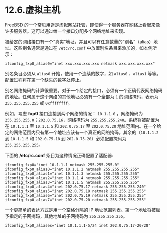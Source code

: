 # 12.6.虚拟主机

FreeBSD 的一个常见用途是虚拟网站托管，即使得一个服务器在网络上看起来像许多服务器。这可以通过给一个接口分配多个网络地址来实现。

被给定的网络接口有一个“真实”地址，并且可以有任意数量的“别名”（alias）地址。这些别名通常是通过在 `/etc/rc.conf` 中放置别名条目来添加的，如本例所示：

```
ifconfig_fxp0_alias0="inet xxx.xxx.xxx.xxx netmask xxx.xxx.xxx.xxx"
```

别名条目必须从 `alias0` 开始，使用一个连续的数字，如 `alias0` 、`alias1` 等等。配置过程将在第一个缺失的数字处停止。

别名网络掩码的计算很重要。对于一个给定的接口，必须有一个正确代表网络掩码的地址。任何属于这个网络的其他地址必须有一个全部为 `1` 的网络掩码，表示为 `255.255.255.255` 或 `0xffffffff`。

例如，考虑 **fxp0** 接口连接到两个网络的情况： `10.1.1.0` ，网络掩码为 `255.255.255.0`；`202.0.75.16`，网络掩码为 `255.255.255.240`。系统将被配置为在 `10.1.1.1` 至 `10.1.1.5` 和 `202.0.75.17` 至 `202.0.75.20` 地址范围内。在一个给定的网络范围内只有第一个地址应该有一个真正的网络掩码。其余的（`10.1.1.2` 到 `10.1.1.5` 和 `202.0.75.18` 到 `202.0.75.20`）必须配置掩码为 `255.255.255.255`。

下面的 **/etc/rc.conf** 条目为这种情况正确配置了适配器: 

```
ifconfig_fxp0="inet 10.1.1.1 netmask 255.255.255.0"
ifconfig_fxp0_alias0="inet 10.1.1.2 netmask 255.255.255.255"
ifconfig_fxp0_alias1="inet 10.1.1.3 netmask 255.255.255.255"
ifconfig_fxp0_alias2="inet 10.1.1.4 netmask 255.255.255.255"
ifconfig_fxp0_alias3="inet 10.1.1.5 netmask 255.255.255.255"
ifconfig_fxp0_alias4="inet 202.0.75.17 netmask 255.255.255.240"
ifconfig_fxp0_alias5="inet 202.0.75.18 netmask 255.255.255.255"
ifconfig_fxp0_alias6="inet 202.0.75.19 netmask 255.255.255.255"
ifconfig_fxp0_alias7="inet 202.0.75.20 netmask 255.255.255.255"
```

一个更简单的表达方式是用一个空格分隔的 IP 地址范围列表。第一个地址将被赋予指定的子网掩码，其他地址的子网掩码为 `255.255.255.255`。

```
ifconfig_fxp0_aliases="inet 10.1.1.1-5/24 inet 202.0.75.17-20/28"
```

